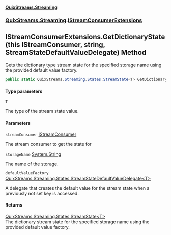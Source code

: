 #### [QuixStreams.Streaming](index.md 'index')
### [QuixStreams.Streaming](QuixStreams.Streaming.md 'QuixStreams.Streaming').[IStreamConsumerExtensions](IStreamConsumerExtensions.md 'QuixStreams.Streaming.IStreamConsumerExtensions')

## IStreamConsumerExtensions.GetDictionaryState<T>(this IStreamConsumer, string, StreamStateDefaultValueDelegate<T>) Method

Gets the dictionary type stream state for the specified storage name using the provided default value factory.

```csharp
public static QuixStreams.Streaming.States.StreamState<T> GetDictionaryState<T>(this QuixStreams.Streaming.IStreamConsumer streamConsumer, string storageName, QuixStreams.Streaming.States.StreamStateDefaultValueDelegate<T> defaultValueFactory=null);
```
#### Type parameters

<a name='QuixStreams.Streaming.IStreamConsumerExtensions.GetDictionaryState_T_(thisQuixStreams.Streaming.IStreamConsumer,string,QuixStreams.Streaming.States.StreamStateDefaultValueDelegate_T_).T'></a>

`T`

The type of the stream state value.
#### Parameters

<a name='QuixStreams.Streaming.IStreamConsumerExtensions.GetDictionaryState_T_(thisQuixStreams.Streaming.IStreamConsumer,string,QuixStreams.Streaming.States.StreamStateDefaultValueDelegate_T_).streamConsumer'></a>

`streamConsumer` [IStreamConsumer](IStreamConsumer.md 'QuixStreams.Streaming.IStreamConsumer')

The stream consumer to get the state for

<a name='QuixStreams.Streaming.IStreamConsumerExtensions.GetDictionaryState_T_(thisQuixStreams.Streaming.IStreamConsumer,string,QuixStreams.Streaming.States.StreamStateDefaultValueDelegate_T_).storageName'></a>

`storageName` [System.String](https://docs.microsoft.com/en-us/dotnet/api/System.String 'System.String')

The name of the storage.

<a name='QuixStreams.Streaming.IStreamConsumerExtensions.GetDictionaryState_T_(thisQuixStreams.Streaming.IStreamConsumer,string,QuixStreams.Streaming.States.StreamStateDefaultValueDelegate_T_).defaultValueFactory'></a>

`defaultValueFactory` [QuixStreams.Streaming.States.StreamStateDefaultValueDelegate&lt;](StreamStateDefaultValueDelegate_T_(string).md 'QuixStreams.Streaming.States.StreamStateDefaultValueDelegate<T>(string)')[T](IStreamConsumerExtensions.GetDictionaryState_T_(thisIStreamConsumer,string,StreamStateDefaultValueDelegate_T_).md#QuixStreams.Streaming.IStreamConsumerExtensions.GetDictionaryState_T_(thisQuixStreams.Streaming.IStreamConsumer,string,QuixStreams.Streaming.States.StreamStateDefaultValueDelegate_T_).T 'QuixStreams.Streaming.IStreamConsumerExtensions.GetDictionaryState<T>(this QuixStreams.Streaming.IStreamConsumer, string, QuixStreams.Streaming.States.StreamStateDefaultValueDelegate<T>).T')[&gt;](StreamStateDefaultValueDelegate_T_(string).md 'QuixStreams.Streaming.States.StreamStateDefaultValueDelegate<T>(string)')

A delegate that creates the default value for the stream state when a previously not set key is accessed.

#### Returns
[QuixStreams.Streaming.States.StreamState&lt;](StreamState_T_.md 'QuixStreams.Streaming.States.StreamState<T>')[T](IStreamConsumerExtensions.GetDictionaryState_T_(thisIStreamConsumer,string,StreamStateDefaultValueDelegate_T_).md#QuixStreams.Streaming.IStreamConsumerExtensions.GetDictionaryState_T_(thisQuixStreams.Streaming.IStreamConsumer,string,QuixStreams.Streaming.States.StreamStateDefaultValueDelegate_T_).T 'QuixStreams.Streaming.IStreamConsumerExtensions.GetDictionaryState<T>(this QuixStreams.Streaming.IStreamConsumer, string, QuixStreams.Streaming.States.StreamStateDefaultValueDelegate<T>).T')[&gt;](StreamState_T_.md 'QuixStreams.Streaming.States.StreamState<T>')  
The dictionary stream state for the specified storage name using the provided default value factory.